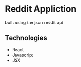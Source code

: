 # Reddit Appliction
  built using the json reddit api
  
## Technologies
  - React
  - Javascript
  - JSX
